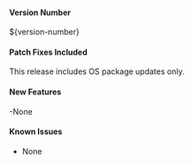 #### Version Number
${version-number}

#### Patch Fixes Included
This release includes OS package updates only.

#### New Features
-None

#### Known Issues
- None